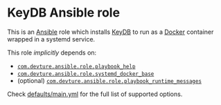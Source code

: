 # KeyDB Ansible role

This is an [Ansible](https://www.ansible.com/) role which installs [KeyDB](https://keydb.dev/) to run as a [Docker](https://www.docker.com/) container wrapped in a systemd service.

This role *implicitly* depends on:

- [`com.devture.ansible.role.playbook_help`](https://github.com/devture/com.devture.ansible.role.playbook_help)
- [`com.devture.ansible.role.systemd_docker_base`](https://github.com/devture/com.devture.ansible.role.systemd_docker_base)
- (optional) [`com.devture.ansible.role.playbook_runtime_messages`](https://github.com/devture/com.devture.ansible.role.playbook_runtime_messages)

Check [defaults/main.yml](defaults/main.yml) for the full list of supported options.
